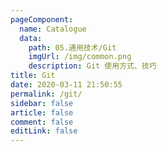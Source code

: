 ```yaml
---
pageComponent:
  name: Catalogue
  data:
    path: 05.通用技术/Git
    imgUrl: /img/common.png
    description: Git 使用方式、技巧
title: Git
date: 2020-03-11 21:50:55
permalink: /git/
sidebar: false
article: false
comment: false
editLink: false
---
```

